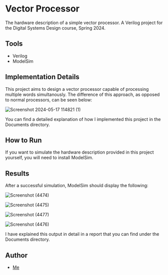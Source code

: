 # Vector Processor

The hardware description of a simple vector processor. A Verilog project for the Digital Systems Design course, Spring 2024.


## Tools
- Verilog
- ModelSim


## Implementation Details

This project aims to design a vector processor capable of processing multiple words simultanously. The difference of this approach, as opposed to normal processors, can be seen below:

![Screenshot 2024-05-17 114821 (1)](https://github.com/mirshaf/vector-processor/assets/119650737/70540880-04c6-444c-9572-6d3186df6aa7)


You can find a detailed explanation of how I implemented this project in the Documents directory.

## How to Run

If you want to simulate the hardware description provided in this project yourself, you will need to install ModelSim.

## Results

After a successful simulation, ModelSim should display the following:

![Screenshot (4474)](https://github.com/mirshaf/vector-processor/assets/119650737/9b60251a-09d2-4aab-8a92-4ecfbb6414ef)

![Screenshot (4475)](https://github.com/mirshaf/vector-processor/assets/119650737/593dd7d8-0496-4772-9620-30d8a6dea242)

![Screenshot (4477)](https://github.com/mirshaf/vector-processor/assets/119650737/c67a966e-7301-4c5e-8913-5378ddcf83a1)

![Screenshot (4476)](https://github.com/mirshaf/vector-processor/assets/119650737/401cb42c-22e5-4887-9c1d-c469a8bc440f)

I have explained this output in detail in a report that you can find under the Documents directory.

## Author
- [Me](https://github.com/mirshaf)


